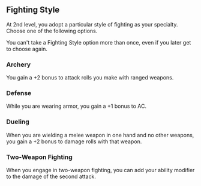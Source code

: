 ## Fighting Style
At 2nd level, you adopt a particular style of fighting as your specialty. Choose one of the following options.

You can't take a Fighting Style option more than once, even if you later get to choose again.

### Archery
You gain a +2 bonus to attack rolls you make with ranged weapons.

### Defense
While you are wearing armor, you gain a +1 bonus to AC.

### Dueling
When you are wielding a melee weapon in one hand and no other weapons, you gain a +2 bonus to damage rolls with that weapon.

### Two-Weapon Fighting
When you engage in two-weapon fighting, you can add your ability modifier to the damage of the second attack.
